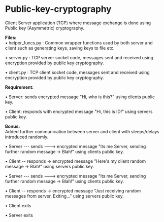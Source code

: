 # Public-key-cryptography
Client Server application (TCP) where message exchange is done using Public key (Asymmetric) cryptography.

**Files:** <br />
• helper_funcs.py : Common wrapper functions used by both server and client such as generating keys, saving keys to file etc.

• server.py       : TCP server socket code, messages sent and received using encryption provided by public key cryptography.

• client.py       : TCP client socket code, messages sent and received using encryption provided by public key cryptography.

**Requirement:** <br />

• Server: sends encrypted message "Hi, who is this?" using clients public key.
 
• Client: responds with encrypted message "Hi, this is ID!" using servers public key.
 
**Bonus:** <br />
Added further communication between server and client with sleeps/delays introduced randomly.

• Server --- sends ---> encrypted message "Its me Server, sending further random message -> Blah!" using clients public key.

• Client -- responds -> encrypted message "Here's my client random message -> Blah!" using servers public key.

• Server --- sends ---> encrypted message "Its me Server, sending further random message -> Blah!" using clients public key.

• Client -- responds -> encrypted message "Just receiving random messages from server, Exiting..." using servers public key.

• Client exits

• Server exits

